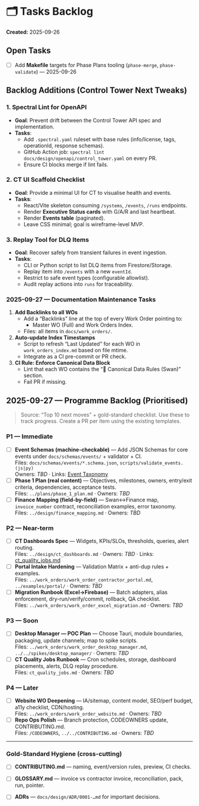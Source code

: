 # 🗂️ Tasks Backlog

**Created:** 2025-09-26

## Open Tasks
- [ ] Add **Makefile** targets for Phase Plans tooling (`phase-merge`, `phase-validate`) — 2025-09-26


## Backlog Additions (Control Tower Next Tweaks)

### 1. Spectral Lint for OpenAPI
- **Goal**: Prevent drift between the Control Tower API spec and implementation.
- **Tasks**:
  - Add `.spectral.yaml` ruleset with base rules (info/license, tags, operationId, response schemas).
  - GitHub Action job: `spectral lint docs/design/openapi/control_tower.yaml` on every PR.
  - Ensure CI blocks merge if lint fails.

### 2. CT UI Scaffold Checklist
- **Goal**: Provide a minimal UI for CT to visualise health and events.
- **Tasks**:
  - React/Vite skeleton consuming `/systems`, `/events`, `/runs` endpoints.
  - Render **Executive Status cards** with G/A/R and last heartbeat.
  - Render **Events table** (paginated).
  - Leave CSS minimal; goal is wireframe-level MVP.

### 3. Replay Tool for DLQ Items
- **Goal**: Recover safely from transient failures in event ingestion.
- **Tasks**:
  - CLI or Python script to list DLQ items from Firestore/Storage.
  - Replay item into `/events` with a new `eventId`.
  - Restrict to safe event types (configurable allowlist).
  - Audit replay actions into `runs` for traceability.


### 2025-09-27 — Documentation Maintenance Tasks
1. **Add Backlinks to all WOs**  
   - Add a “Backlinks” line at the top of every Work Order pointing to:  
     - Master WO (Full) and Work Orders Index.  
   - Files: all items in `docs/work_orders/`.
2. **Auto-update Index Timestamps**  
   - Script to refresh “Last Updated” for each WO in `work_orders_index.md` based on file mtime.  
   - Integrate as a CI pre-commit or PR check.
3. **CI Rule: Enforce Canonical Data Block**  
   - Lint that each WO contains the “📏 Canonical Data Rules (Swan)” section.  
   - Fail PR if missing.


## 2025-09-27 — Programme Backlog (Prioritised)

> Source: “Top 10 next moves” + gold-standard checklist. Use these to track progress. Create a PR per item using the existing templates.

### P1 — Immediate
- [ ] **Event Schemas (machine-checkable)** — Add JSON Schemas for core events under `docs/schemas/events/` + validator + CI.  
      Files: `docs/schemas/events/*.schema.json`, `scripts/validate_events.(js|py)`  
      Owners: _TBD_ · Links: [Event Taxonomy](../design/event_taxonomy.md)
- [ ] **Phase 1 Plan (real content)** — Objectives, milestones, owners, entry/exit criteria, dependencies, acceptance tests.  
      Files: `../plans/phase_1_plan.md` · Owners: _TBD_
- [ ] **Finance Mapping (field-by-field)** — Swan↔Finance map, `invoice_number` contract, reconciliation examples, error taxonomy.  
      Files: `../design/finance_mapping.md` · Owners: _TBD_

### P2 — Near-term
- [ ] **CT Dashboards Spec** — Widgets, KPIs/SLOs, thresholds, queries, alert routing.  
      Files: `../design/ct_dashboards.md` · Owners: _TBD_ · Links: [ct_quality_jobs.md](ct_quality_jobs.md)
- [ ] **Portal Intake Hardening** — Validation Matrix + anti-dup rules + examples.  
      Files: `../work_orders/work_order_contractor_portal.md`, `../examples/portal/` · Owners: _TBD_
- [ ] **Migration Runbook (Excel→Firebase)** — Batch adapters, alias enforcement, dry-run/verify/commit, rollback, QA checklist.  
      Files: `../work_orders/work_order_excel_migration.md` · Owners: _TBD_

### P3 — Soon
- [ ] **Desktop Manager — POC Plan** — Choose Tauri, module boundaries, packaging, update channels; map to spike scripts.  
      Files: `../work_orders/work_order_desktop_manager.md`, `../../spikes/desktop_manager/` · Owners: _TBD_
- [ ] **CT Quality Jobs Runbook** — Cron schedules, storage, dashboard placements, alerts, DLQ replay procedure.  
      Files: `ct_quality_jobs.md` · Owners: _TBD_

### P4 — Later
- [ ] **Website WO Deepening** — IA/sitemap, content model, SEO/perf budget, a11y checklist, CDN/hosting.  
      Files: `../work_orders/work_order_website.md` · Owners: _TBD_
- [ ] **Repo Ops Polish** — Branch protection, CODEOWNERS update, CONTRIBUTING.md.  
      Files: `/CODEOWNERS`, `../../CONTRIBUTING.md` · Owners: _TBD_

---

### Gold-Standard Hygiene (cross-cutting)
- [ ] **CONTRIBUTING.md** — naming, event/version rules, preview, CI checks.  
- [ ] **GLOSSARY.md** — invoice vs contractor invoice, reconciliation, pack, run, pointer.  
- [ ] **ADRs** — `docs/design/ADR/0001-…md` for important decisions.

